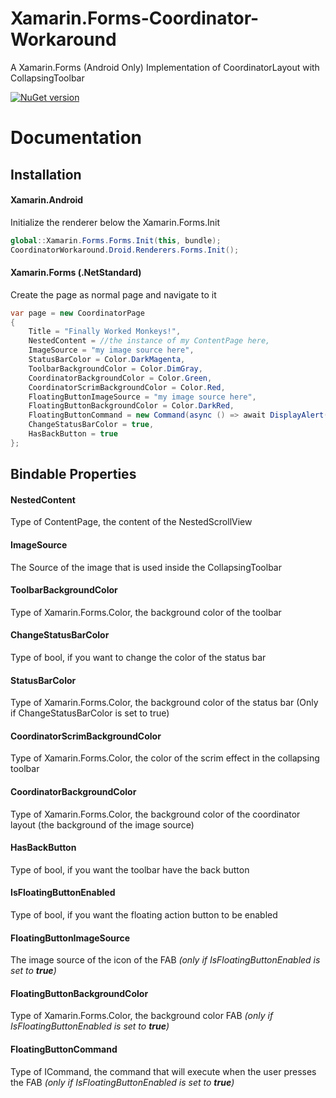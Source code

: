 # Xamarin.Forms-Coordinator-Workaround
A Xamarin.Forms (Android Only) Implementation of CoordinatorLayout with CollapsingToolbar

[![NuGet version](https://badge.fury.io/nu/XamarinForms.CoordinatorLayout.Android.svg)](https://badge.fury.io/nu/XamarinForms.CoordinatorLayout.Android)

# Documentation
## Installation

#### Xamarin.Android
Initialize the renderer below the Xamarin.Forms.Init
```cs
global::Xamarin.Forms.Forms.Init(this, bundle);
CoordinatorWorkaround.Droid.Renderers.Forms.Init();

```

#### Xamarin.Forms (.NetStandard)
Create the page as normal page and navigate to it
```cs
var page = new CoordinatorPage
{
    Title = "Finally Worked Monkeys!",
    NestedContent = //the instance of my ContentPage here,
    ImageSource = "my image source here",
    StatusBarColor = Color.DarkMagenta,
    ToolbarBackgroundColor = Color.DimGray,
    CoordinatorBackgroundColor = Color.Green,
    CoordinatorScrimBackgroundColor = Color.Red,
    FloatingButtonImageSource = "my image source here",
    FloatingButtonBackgroundColor = Color.DarkRed,
    FloatingButtonCommand = new Command(async () => await DisplayAlert("hehe", "hehe", "ok"), () => true),
    ChangeStatusBarColor = true,
    HasBackButton = true
};
```

## Bindable Properties
#### NestedContent
Type of ContentPage, the content of the NestedScrollView

#### ImageSource
The Source of the image that is used inside the CollapsingToolbar

#### ToolbarBackgroundColor
Type of Xamarin.Forms.Color, the background color of the toolbar

#### ChangeStatusBarColor
Type of bool, if you want to change the color of the status bar

#### StatusBarColor
Type of Xamarin.Forms.Color, the background color of the status bar (Only if ChangeStatusBarColor is set to true)

#### CoordinatorScrimBackgroundColor
Type of Xamarin.Forms.Color, the color of the scrim effect in the collapsing toolbar

#### CoordinatorBackgroundColor
Type of Xamarin.Forms.Color, the background color of the coordinator layout (the background of the image source)

#### HasBackButton
Type of bool, if you want the toolbar have the back button

#### IsFloatingButtonEnabled
Type of bool, if you want the floating action button to be enabled

#### FloatingButtonImageSource
The image source of the icon of the FAB *(only if IsFloatingButtonEnabled is set to **true**)*

#### FloatingButtonBackgroundColor
Type of Xamarin.Forms.Color, the background color FAB *(only if IsFloatingButtonEnabled is set to **true**)*

#### FloatingButtonCommand
Type of ICommand, the command that will execute when the user presses the FAB *(only if IsFloatingButtonEnabled is set to **true**)*